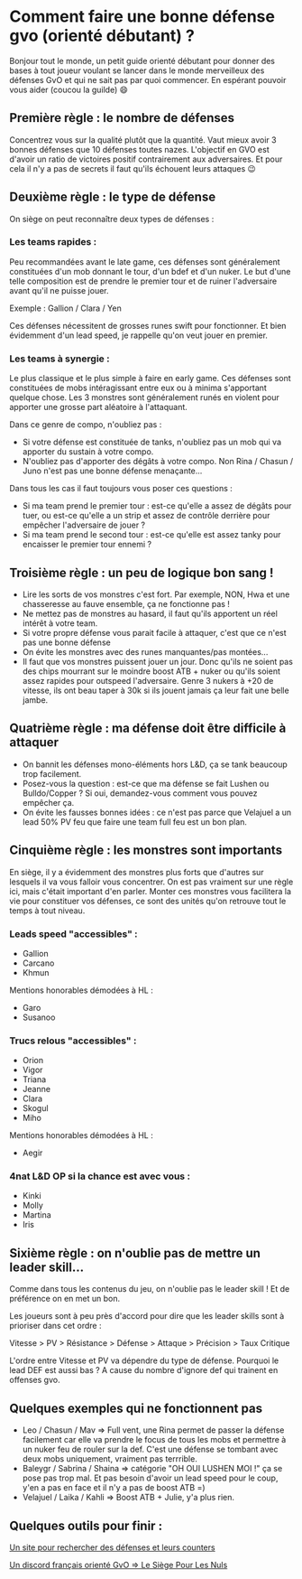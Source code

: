 # Comment faire une bonne défense gvo (orienté débutant) ?

Bonjour tout le monde, un petit guide orienté débutant pour donner des bases à tout joueur voulant se lancer dans le monde merveilleux des défenses GvO et qui ne sait pas par quoi commencer. En espérant pouvoir vous aider (coucou la guilde) :smile:

## Première règle : le nombre de défenses
Concentrez vous sur la qualité plutôt que la quantité. Vaut mieux avoir 3 bonnes défenses que 10 défenses toutes nazes.
L'objectif en GVO est d'avoir un ratio de victoires positif contrairement aux adversaires. Et pour cela il n'y a pas de secrets il faut qu'ils échouent leurs attaques :wink:

## Deuxième règle : le type de défense
On siège on peut reconnaître deux types de défenses :
### Les teams rapides :
Peu recommandées avant le late game, ces défenses sont généralement constituées d'un mob donnant le tour, d'un bdef et d'un nuker. Le but d'une telle composition est de prendre le premier tour et de ruiner l'adversaire avant qu'il ne puisse jouer.

Exemple : Gallion / Clara / Yen

Ces défenses nécessitent de grosses runes swift pour fonctionner. Et bien évidemment d'un lead speed, je rappelle qu'on veut jouer en premier.
### Les teams à synergie :
Le plus classique et le plus simple à faire en early game. Ces défenses sont constituées de mobs intéragissant entre eux ou à minima s'apportant quelque chose. Les 3 monstres sont généralement runés en violent pour apporter une grosse part aléatoire à l'attaquant.

Dans ce genre de compo, n'oubliez pas :
- Si votre défense est constituée de tanks, n'oubliez pas un mob qui va apporter du sustain à votre compo.
- N'oubliez pas d'apporter des dégâts à votre compo. Non Rina / Chasun / Juno n'est pas une bonne défense menaçante...

Dans tous les cas il faut toujours vous poser ces questions :
- Si ma team prend le premier tour : est-ce qu'elle a assez de dégâts pour tuer, ou est-ce qu'elle a un strip et assez de contrôle derrière pour empêcher l'adversaire de jouer ?
- Si ma team prend le second tour : est-ce qu'elle est assez tanky pour encaisser le premier tour ennemi ?

## Troisième règle : un peu de logique bon sang !
- Lire les sorts de vos monstres c'est fort. Par exemple, NON, Hwa et une chasseresse au fauve ensemble, ça ne fonctionne pas !
- Ne mettez pas de monstres au hasard, il faut qu'ils apportent un réel intérêt à votre team.
- Si votre propre défense vous parait facile à attaquer, c'est que ce n'est pas une bonne défense
- On évite les monstres avec des runes manquantes/pas montées...
- Il faut que vos monstres puissent jouer un jour. Donc qu'ils ne soient pas des chips mourrant sur le moindre boost ATB + nuker ou qu'ils soient assez rapides pour outspeed l'adversaire. Genre 3 nukers à +20 de vitesse, ils ont beau taper à 30k si ils jouent jamais ça leur fait une belle jambe.

## Quatrième règle : ma défense doit être difficile à attaquer
- On bannit les défenses mono-éléments hors L&D, ça se tank beaucoup trop facilement.
- Posez-vous la question : est-ce que ma défense se fait Lushen ou Bulldo/Copper ? Si oui, demandez-vous comment vous pouvez empêcher ça.
- On évite les fausses bonnes idées : ce n'est pas parce que Velajuel a un lead 50% PV feu que faire une team full feu est un bon plan.

## Cinquième règle : les monstres sont importants
En siège, il y a évidemment des monstres plus forts que d'autres sur lesquels il va vous falloir vous concentrer. On est pas vraiment sur une règle ici, mais c'était important d'en parler. Monter ces monstres vous facilitera la vie pour constituer vos défenses, ce sont des unités qu'on retrouve tout le temps à tout niveau.

### Leads speed "accessibles" :
- Gallion
- Carcano
- Khmun

Mentions honorables démodées à HL :
- Garo
- Susanoo

### Trucs relous "accessibles" :
- Orion
- Vigor
- Triana
- Jeanne
- Clara
- Skogul
- Miho

Mentions honorables démodées à HL :
- Aegir

### 4nat L&D OP si la chance est avec vous :
- Kinki
- Molly
- Martina
- Iris

## Sixième règle : on n'oublie pas de mettre un leader skill...
Comme dans tous les contenus du jeu, on n'oublie pas le leader skill ! Et de préférence on en met un bon.

Les joueurs sont à peu près d'accord pour dire que les leader skills sont à prioriser dans cet ordre :

Vitesse > PV > Résistance > Défense > Attaque > Précision > Taux Critique

L'ordre entre Vitesse et PV va dépendre du type de défense. Pourquoi le lead DEF est aussi bas ? A cause du nombre d'ignore def qui trainent en offenses gvo.

## Quelques exemples qui ne fonctionnent pas
- Leo / Chasun / Mav => Full vent, une Rina permet de passer la défense facilement car elle va prendre le focus de tous les mobs et permettre à un nuker feu de rouler sur la def. C'est une défense se tombant avec deux mobs uniquement, vraiment pas terrrible.
- Baleygr / Sabrina / Shaina => catégorie "OH OUI LUSHEN MOI !" ça se pose pas trop mal. Et pas besoin d'avoir un lead speed pour le coup, y'en a pas en face et il n'y a pas de boost ATB =)
- Velajuel / Laika / Kahli => Boost ATB + Julie, y'a plus rien.

## Quelques outils pour finir :
[Un site pour rechercher des défenses et leurs counters](https://swgt.io/3mdc/)

[Un discord français orienté GvO => Le Siège Pour Les Nuls](https://discord.gg/NUqaMK43eU)
